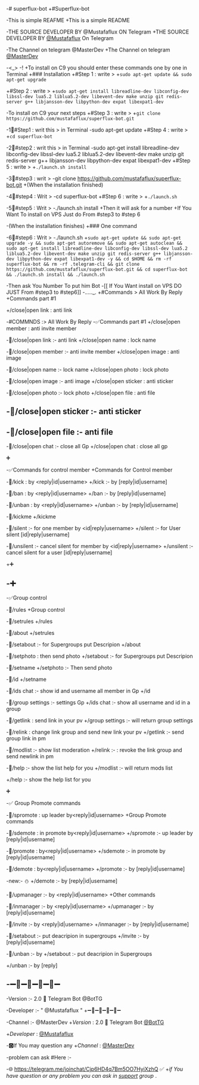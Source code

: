 
 -# superflux-bot
+#Superflux-bot
 
-This is simple REAFME
+This is a simple README
 
-THE SOURCE DEVELOPER BY @Mustafaflux ON Telegram 
+THE SOURCE DEVELOPER BY [@Mustafaflux](https://telegram.me/MUSTAFAFLUX) On Telegram 
 
-The Channel on telegram @MasterDev
+The Channel on telegram [@MasterDev](https://telegram.me/masterdev)
 
-<_>
-!
+To install on C9 you should enter these commands one by one in Terminal
+### Installation
+#Step 1 : write > 
+`sudo apt-get update && sudo apt-get upgrade`
 
+#Step 2 : write > 
+`sudo apt-get install libreadline-dev libconfig-dev libssl-dev lua5.2 liblua5.2-dev libevent-dev make unzip git redis-server g++ libjansson-dev libpython-dev expat libexpat1-dev`
 
-To install on C9 your next steps
+#Step 3 : write >
+`git clone https://github.com/mustafaflux/superflux-bot.git`
 
-1⃣#Step1 : writ this > in Terminal 
-sudo apt-get update 
+#Step 4 : write >
+`cd superflux-bot`
 
-2⃣#step2 : writ this > in Terminal 
-sudo apt-get install libreadline-dev libconfig-dev libssl-dev lua5.2 liblua5.2-dev libevent-dev make unzip git redis-server g++ libjansson-dev libpython-dev expat libexpat1-dev
+#Step 5 : write >
+`./launch.sh install` 
 
-3⃣#step3 : writ >
-git clone https://github.com/mustafaflux/superflux-bot.git
+(When the installation finished)
 
-4⃣#step4 : Writ >
-cd superflux-bot
+#Step 6 : write >
+`./launch.sh` 
 
-5⃣#step5 : Writ >
-./launch.sh install 
+Then it will ask for a number
+If You Want To install on VPS Just do From #step3 to #step 6
 
-(When the installation finishes)
+### One command
 
-6⃣#step6 : Writ >
-./launch.sh 
+```sudo apt-get update && sudo apt-get upgrade -y && sudo apt-get autoremove && sudo apt-get autoclean && sudo apt-get install libreadline-dev libconfig-dev libssl-dev lua5.2 liblua5.2-dev libevent-dev make unzip git redis-server g++ libjansson-dev libpython-dev expat libexpat1-dev -y && cd $HOME && rm -rf superflux-bot && rm -rf .telegram-cli && git clone https://github.com/mustafaflux/superflux-bot.git && cd superflux-bot && ./launch.sh install && ./launch.sh```
 
-Then ask You Number To put him Bot
-[[ If You Want install on VPS DO JUST From #step3 to #step6]]
-._._._._._.
+#Commands > All Work By Reply
+Commands part #1
 
+/close|open link : anti link
 
-#COMMNDS :> All Work By Reply
-‌✅Commands part #1
+/close|open member : anti invite member
 
-💭/close|open link :- anti link
+/close|open name : lock name
 
-💭/close|open member :- anti invite member
+/close|open image : anti image
 
-💭/close|open name :- lock name
+/close|open photo : lock photo
 
-💭/close|open image :- anti image
+/close|open sticker : anti sticker
 
-💭/close|open photo :- lock photo
+/close|open file : anti file
 
-💭/close|open sticker :- anti sticker
-
-💭/close|open file :- anti file
-
-💭/close|open chat :- close all Gp
+/close|open chat : close all gp
 
 ➕
 
-✅Commands for control member
+Commands for Control member 
 
-💭/kick : by <reply|id|username>
+/kick :- by [reply|id|username]
 
-💭/ban : by <reply|id|username>
+/ban :- by [reply|id|username]
 
-💭/unban : by <reply|id|username>
+/unban :- by [reply|id|username]
 
-💭/kickme
+/kickme
 
-💭/silent :- for one member by <id|reply|username>
+/silent :- for User silent [id|reply|username]
 
-💭/unsilent :- cancel silent for member by <id|reply|username> 
+/unsilent :- cancel silent for a user [id|reply|username]
 
 
+➕ 
 
-➕
-
-✅Group control 
 
-💭/rules
+Group control 
 
-💭/setrules <write rules>
+/rules
 
-💭/about
+/setrules <write rules>
 
-💭/setabout <write about> :- for Supergroups put Descripion
+/about
 
-💭/setphoto : then send photo
+/setabout <write about> :- for Supergroups put Descripion
 
-💭/setname <write name>
+/setphoto :- Then send photo
 
-💭/id
+/setname <write name>
 
-💭/ids chat :- show id and username all member in Gp
+/id
 
-💭/group settings :- settings Gp
+/ids chat :- show all username and id in a group 
 
-💭/getlink : send link in your pv
+/group settings :- will return group settings
 
-💭/relink <id-chat> : change link group and send new link your pv
+/getlink :- send  group link in pm
 
-💭/modlist :- show list moderation
+/relink :- <id-chat> : revoke the link group and send newlink in pm
 
-💭/help :- show the list help for you
+/modlist :- will return mods list
 
+/help :- show the help list for you
 
 
 ➕
 
-✅ Group Promote  commands
 
-💭/spromote : up leader by<reply|id|username> 
+Group Promote commands 
 
-💭/sdemote : in promote by<reply|id|username>
+/spromote :- up leader by [reply|id|username]
 
-💭/promote : by<reply|id|username> 
+/sdemote :- in promote by [reply|id|username]
 
-💭/demote : by<reply|id|username> 
+/promote :- by [reply|id|username]
 
-new:- ⛄
+/demote :- by [reply|id|username]
 
-💭/upmanager :- by <reply|id|username>
+Other commands 
 
-💭/inmanager :- by <reply|id|username>
+/upmanager :- by [reply|id|username]
 
-💭/invite :- by <reply|id|username>
+/inmanager :- by [reply|id|username]
 
-💭/setabout <writ about> :- put deacripion in supergroups
+/invite :- by [reply|id|username]
 
-💭/unban :- by <reply> 
+/setabout <write about> :- put deacripion in Supergroups
 
+/unban :- by [reply]
 
-➖🔸➖🔹➖🔸➖🔹➖
-
-Version :- 2.0 🌠 Telegram Bot @BotTG
 
-Developer :- " @Mustafaflux "
+➖🔸➖🔹➖🔸➖🔹➖
 
-Channel :- @MasterDev
+*Version* : 2.0 🌠 Telegram Bot [@BotTG](https://telegram.me/BotTG)
 
+*Developer* : [@Mustafaflux](https://telegram.me/MUSTAFAFLUX)
 
-🅾If You may question any 
+*Channel* : [@MasterDev](https://telegram.me/masterdev)
 
-problem can ask #Here  :- 
 
-🌐 https://telegram.me/joinchat/Cjp6HD4q7Bm5OO7HyiXzhQ ✅
+*if You have question or any problem you can ask in [support]( https://telegram.me/joinchat/Cjp6HD4q7Bm5OO7HyiXzhQ) group* .
